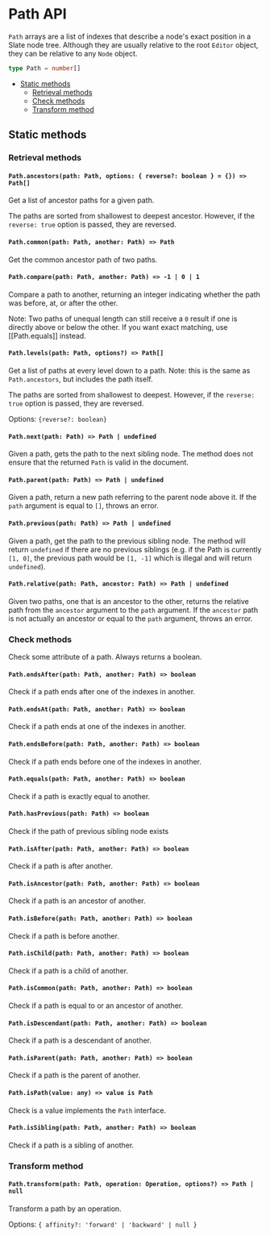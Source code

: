 # Path API

`Path` arrays are a list of indexes that describe a node's exact position in a Slate node tree. Although they are usually relative to the root `Editor` object, they can be relative to any `Node` object.

```typescript
type Path = number[]
```

- [Static methods](path.md#static-methods)
  - [Retrieval methods](path.md#retrieval-methods)
  - [Check methods](path.md#check-methods)
  - [Transform method](path.md#transform-method)

## Static methods

### Retrieval methods

#### `Path.ancestors(path: Path, options: { reverse?: boolean } = {}) => Path[]`

Get a list of ancestor paths for a given path.

The paths are sorted from shallowest to deepest ancestor. However, if the `reverse: true` option is passed, they are reversed.

#### `Path.common(path: Path, another: Path) => Path`

Get the common ancestor path of two paths.

#### `Path.compare(path: Path, another: Path) => -1 | 0 | 1`

Compare a path to another, returning an integer indicating whether the path was before, at, or after the other.

Note: Two paths of unequal length can still receive a `0` result if one is directly above or below the other. If you want exact matching, use \[\[Path.equals\]\] instead.

#### `Path.levels(path: Path, options?) => Path[]`

Get a list of paths at every level down to a path. Note: this is the same as `Path.ancestors`, but includes the path itself.

The paths are sorted from shallowest to deepest. However, if the `reverse: true` option is passed, they are reversed.

Options: `{reverse?: boolean}`

#### `Path.next(path: Path) => Path | undefined`

Given a path, gets the path to the next sibling node. The method does not ensure that the returned `Path` is valid in the document.

#### `Path.parent(path: Path) => Path | undefined`

Given a path, return a new path referring to the parent node above it. If the `path` argument is equal to `[]`, throws an error.

#### `Path.previous(path: Path) => Path | undefined`

Given a path, get the path to the previous sibling node. The method will return `undefined` if there are no previous siblings (e.g. if the Path is currently `[1, 0]`, the previous path would be `[1, -1]` which is illegal and will return `undefined`).

#### `Path.relative(path: Path, ancestor: Path) => Path | undefined`

Given two paths, one that is an ancestor to the other, returns the relative path from the `ancestor` argument to the `path` argument. If the `ancestor` path is not actually an ancestor or equal to the `path` argument, throws an error.

### Check methods

Check some attribute of a path. Always returns a boolean.

#### `Path.endsAfter(path: Path, another: Path) => boolean`

Check if a path ends after one of the indexes in another.

#### `Path.endsAt(path: Path, another: Path) => boolean`

Check if a path ends at one of the indexes in another.

#### `Path.endsBefore(path: Path, another: Path) => boolean`

Check if a path ends before one of the indexes in another.

#### `Path.equals(path: Path, another: Path) => boolean`

Check if a path is exactly equal to another.

#### `Path.hasPrevious(path: Path) => boolean`

Check if the path of previous sibling node exists

#### `Path.isAfter(path: Path, another: Path) => boolean`

Check if a path is after another.

#### `Path.isAncestor(path: Path, another: Path) => boolean`

Check if a path is an ancestor of another.

#### `Path.isBefore(path: Path, another: Path) => boolean`

Check if a path is before another.

#### `Path.isChild(path: Path, another: Path) => boolean`

Check if a path is a child of another.

#### `Path.isCommon(path: Path, another: Path) => boolean`

Check if a path is equal to or an ancestor of another.

#### `Path.isDescendant(path: Path, another: Path) => boolean`

Check if a path is a descendant of another.

#### `Path.isParent(path: Path, another: Path) => boolean`

Check if a path is the parent of another.

#### `Path.isPath(value: any) => value is Path`

Check is a value implements the `Path` interface.

#### `Path.isSibling(path: Path, another: Path) => boolean`

Check if a path is a sibling of another.

### Transform method

#### `Path.transform(path: Path, operation: Operation, options?) => Path | null`

Transform a path by an operation.

Options: `{ affinity?: 'forward' | 'backward' | null }`
